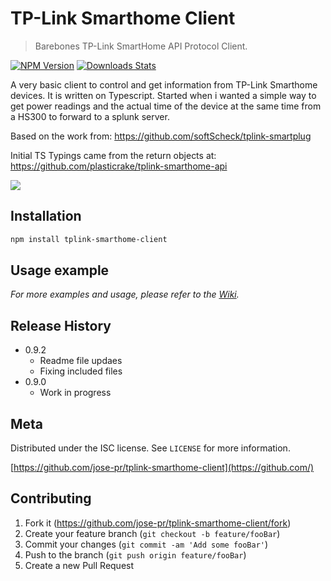 # TP-Link Smarthome Client
> Barebones TP-Link SmartHome API Protocol Client.

[![NPM Version][npm-image]][npm-url]
[![Downloads Stats][npm-downloads]][npm-url]

A very basic client to control and get information from TP-Link Smarthome devices. It is written on Typescript.
Started when i wanted a simple way to get power readings and the actual time of the device at the same time from a HS300 to forward to a splunk server. 

Based on the work from: https://github.com/softScheck/tplink-smartplug

Initial TS Typings came from the return objects at: https://github.com/plasticrake/tplink-smarthome-api

![](header.png)

## Installation

```sh
npm install tplink-smarthome-client
```

## Usage example

_For more examples and usage, please refer to the [Wiki][wiki]._

## Release History

* 0.9.2
  * Readme file updaes
  * Fixing included files
* 0.9.0
    * Work in progress

## Meta

Distributed under the ISC license. See ``LICENSE`` for more information.

[https://github.com/jose-pr/tplink-smarthome-client](https://github.com/)

## Contributing

1. Fork it (<https://github.com/jose-pr/tplink-smarthome-client/fork>)
2. Create your feature branch (`git checkout -b feature/fooBar`)
3. Commit your changes (`git commit -am 'Add some fooBar'`)
4. Push to the branch (`git push origin feature/fooBar`)
5. Create a new Pull Request

<!-- Markdown link & img dfn's -->
[npm-image]: https://img.shields.io/npm/v/tplink-smarthome-client.svg?style=flat-square
[npm-url]: https://npmjs.org/package/tplink-smarthome-client
[npm-downloads]: https://img.shields.io/npm/dm/tplink-smarthome-client.svg?style=flat-square
[wiki]: https://github.com/jose-pr/tplink-smarthome-client/wiki